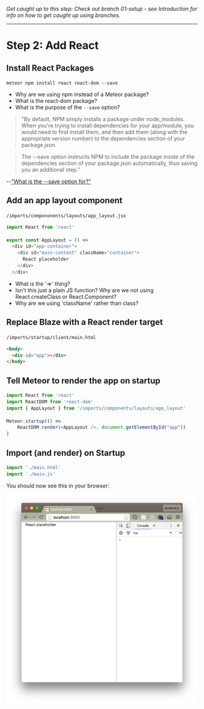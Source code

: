 _Get caught up to this step: Check out branch 01-setup - see Introduction for info on how to get caught up using branches._
<hr>

# Step 2: Add React

## Install React Packages

```meteor npm install react react-dom --save```

- Why are we using npm instead of a Meteor package?
- What is the react-dom package?
- What is the purpose of the ```--save``` option? 

> "By default, NPM simply installs a package under node_modules. When you're trying to install dependencies for your app/module, you would need to first install them, and then add them (along with the appropriate version number) to the dependencies section of your package.json.

> The --save option instructs NPM to include the package inside of the dependencies section of your package.json automatically, thus saving you an additional step."

--["What is the --save option for?"](http://stackoverflow.com/questions/19578796/what-is-the-save-option-for-npm-install)

## Add an app layout component

``` /imports/compononents/layouts/app_layout.jsx ```
```js 
import React from 'react'

export const AppLayout = () =>
  <div id="app-container">
    <div id="main-content" className="container">
      React placeholder
    </div>
  </div>
```

- What is the '=>' thing?
- Isn't this just a plain JS function? Why are we not using React.createClass or React.Component?
- Why are we using 'className' rather than class?
 
## Replace Blaze with a React render target

``` /imports/startup/client/main.html ```

```html
<body>
  <div id="app"></div>
</body>
```

## Tell Meteor to render the app on startup
```js
import React from 'react'
import ReactDOM from 'react-dom'
import { AppLayout } from '/imports/components/layouts/app_layout'

Meteor.startup(() =>
	ReactDOM.render(<AppLayout />, document.getElementById("app"))
)
```

## Import (and render) on Startup

```js
import './main.html'
import './main.js'

```

You should now see this in your browser:

![Dflt view with React added](images/react-added-dflt.png)
